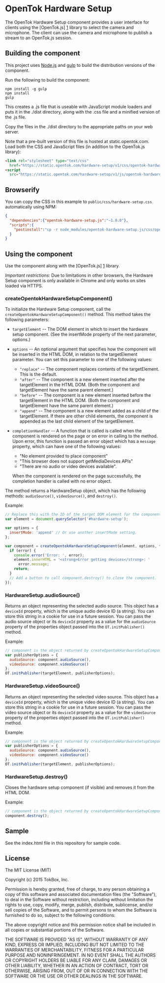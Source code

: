 OpenTok Hardware Setup
=================================

The OpenTok Hardware Setup component provides a user interface for clients
using the [OpenTok.js] [1] library to select the camera and microphone. The
client can use the camera and microphone to publish a stream to an OpenTok.js
session.

Building the component
----------------------

This project uses [Node.js][2] and [gulp][3] to build the distribution
versions of the component.

Run the following to build the component:

    npm install -g gulp
    npm install
    gulp

This creates a .js file that is useable with JavaScript module loaders and
puts it in the ./dist directory, along with the .css file and a minified version
of the .js file.

Copy the files in the ./dist directory to the appropriate paths on your
web server.

Note that a pre-built version of this file is hosted at static.opentok.com.
Load both the CSS and JavaScript files (in addition to the OpenTok.js library):

```html
<link rel="stylesheet" type="text/css"
  href="https://static.opentok.com/hardware-setup/v1/css/opentok-hardware-setup.css">
<script
  src="https://static.opentok.com/hardware-setup/v1/js/opentok-hardware-setup.js"></script>
```

Browserify
----------

You can copy the CSS in this example to `public/css/hardware-setup.css`
automatically using NPM:

```json
{
  "dependencies":{"opentok-hardware-setup.js":"~1.0.0"},
  "scripts":{
    "postinstall":"cp -r node_modules/opentok-hardware-setup.js/css/opentok-hardware-setup.css public/css/opentok-hardware-setup.css"
  }
}
```

Using the component
-------------------

Use the component along with the [OpenTok.js] [1] library.

*Important restrictions:* Due to limitations in other browsers, the Hardware Setup 
component is only available in Chrome and only works on sites loaded
via HTTPS.

### createOpentokHardwareSetupComponent()

To initialize the Hardware Setup component, call the
`createOpentokHardwareSetupComponent()` method. This method takes the following
parameters:

* `targetElement` -- The DOM element in which to insert the hardware setup
component. (See the insertMode property of the next parameter, options.)

* `options` -- An optional argument that specifies how the component will be
inserted in the HTML DOM, in relation to the targetElement parameter. You can
set this parameter to one of the following values:

  * `"replace"` -- The component replaces contents of the targetElement. This is
the default.
  * `"after"` -- The component is a new element inserted after the targetElement in
the HTML DOM. (Both the component and targetElement have the same parent
element.)
  * `"before"` -- The component is a new element inserted before the targetElement
in the HTML DOM. (Both the component and targetElement have the same parent
element.)
  * `"append"` -- The component is a new element added as a child of the
targetElement. If there are other child elements, the component is appended as
the last child element of the targetElement.

* `completionHandler` -- A function that is called is called when the component
is rendered on the page or on error in calling to the method. Upon error, this
function is passed an error object which has a `message` property, which can
have one of the following values:

  * "No element provided to place component"
  * "This browser does not support getMediaDevices APIs"
  * "There are no audio or video devices available".

  When the component is rendered on the page successfully, the completion
  handler is called with no error object.

The method returns a HardwareSetup object, which has the following methods:
`audioSource()`, `videoSource()`, and `destroy()`.

Example:

```javascript
// Replace this with the ID of the target DOM element for the component
var element = document.querySelector('#hardware-setup');

var options = {
  insertMode: 'append' // Or use another insertMode setting.
};

var component = createOpentokHardwareSetupComponent(element, options, function(error) {
  if (error) {
    console.error('Error: ', error);
    element.innerHTML = '<strong>Error getting devices</strong>: '
      error.message;
    return;
  }
  // Add a button to call component.destroy() to close the component.
});
```

### HardwareSetup.audioSource()

Returns an object representing the selected audio source. This object has a
`deviceId` property, which is the unique audio device ID (a string). You can
store this string in a cookie for use in a future session. You can pass the
audio source object or its `deviceId` property as a value for the `audioSource`
property of the properties object passed into the `OT.initPublisher()` method.

Example:

```javascript
// component is the object returned by createOpentokHardwareSetupComponent()
var publisherOptions = {
  audioSource: component.audioSource(),
  videoSource: component.videoSource()
};
OT.initPublisher(targetElement, publisherOptions);
```

### HardwareSetup.videoSource()

Returns an object representing the selected video source. This object has a
`deviceId` property, which is the unique video device ID (a string). You can
store this string in a cookie for use in a future session. You can pass the
video source object or its `deviceId` property as a value for the `videoSource`
property of the properties object passed into the `OT.initPublisher()` method.

Example:

```javascript
// component is the object returned by createOpentokHardwareSetupComponent()
var publisherOptions = {
  audioSource: component.audioSource(),
  videoSource: component.videoSource()
};
OT.initPublisher(targetElement, publisherOptions);
```

### HardwareSetup.destroy()

Closes the hardware setup component (if visible) and removes it from the
HTML DOM.

Example:

```javascript
// component is the object returned by createOpentokHardwareSetupComponent()
component.destroy();
```

Sample
------

See the index.html file in this repository for sample code.

License
-------

The MIT License (MIT)

Copyright (c) 2015 TokBox, Inc.

Permission is hereby granted, free of charge, to any person obtaining a copy
of this software and associated documentation files (the "Software"), to deal
in the Software without restriction, including without limitation the rights
to use, copy, modify, merge, publish, distribute, sublicense, and/or sell
copies of the Software, and to permit persons to whom the Software is
furnished to do so, subject to the following conditions:

The above copyright notice and this permission notice shall be included in all
copies or substantial portions of the Software.

THE SOFTWARE IS PROVIDED "AS IS", WITHOUT WARRANTY OF ANY KIND, EXPRESS OR
IMPLIED, INCLUDING BUT NOT LIMITED TO THE WARRANTIES OF MERCHANTABILITY,
FITNESS FOR A PARTICULAR PURPOSE AND NONINFRINGEMENT. IN NO EVENT SHALL THE
AUTHORS OR COPYRIGHT HOLDERS BE LIABLE FOR ANY CLAIM, DAMAGES OR OTHER
LIABILITY, WHETHER IN AN ACTION OF CONTRACT, TORT OR OTHERWISE, ARISING FROM,
OUT OF OR IN CONNECTION WITH THE SOFTWARE OR THE USE OR OTHER DEALINGS IN THE
SOFTWARE.


[1]: https://tokbox.com/opentok/libraries/client/js/
[2]: http://nodejs.org/
[3]: http://gulpjs.com/
